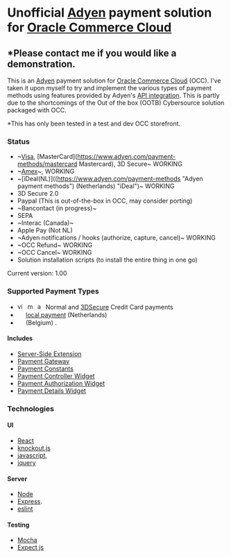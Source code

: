 # Unofficial [Adyen](https://www.adyen.com/ "Adyen ") payment solution for [Oracle Commerce Cloud](https://cloud.oracle.com/en_US/commerce-cloud "Oracle Commerce Cloud")

## *Please contact me if you would like a demonstration. 

This is an [Adyen](https://www.adyen.com/ "Adyen ") payment solution for
[Oracle Commerce Cloud](https://cloud.oracle.com/en_US/commerce-cloud "Oracle Commerce Cloud") (OCC).  I've taken it upon myself to try and implement the various types of payment methods using features provided by Adyen's [API integration](https://docs.adyen.com/developers/checkout/api-integration "API integration").  This is partly due to the shortcomings of the Out of the box (OOTB) Cybersource solution packaged with OCC.

*This has only been tested in a test and dev OCC storefront.  


### Status
- ~[Visa](https://www.adyen.com/payment-methods/visa), [MasterCard](https://www.adyen.com/payment-methods/mastercard Mastercard), 3D Secure~ WORKING
- ~[Amex](https://www.adyen.com/payment-methods/american-express)~, WORKING
- ~[iDeal(NL)]((https://www.adyen.com/payment-methods "Adyen payment methods") (Netherlands) "iDeal")~ WORKING 
- 3D Secure 2.0  
- Paypal (This is out-of-the-box in OCC, may consider porting)
- ~Bancontact (in progress)~
- SEPA 
- ~Interac (Canada)~
- Apple Pay (Not NL)
- ~Adyen notifications / hooks (authorize, capture, cancel)~ WORKING
- ~OCC Refund~ WORKING
- ~OCC Cancel~ WORKING
- Solution installation scripts (to install the entire thing in one go)

Current version: 1.00
### Supported Payment Types
- <a href="https://www.adyen.com/payment-methods/visa"><img src="https://www.adyen.com/dam/jcr:0e5869f3-b96e-4843-9efa-1bcd7a101af4/logo-visa.png" alt="visa" height="15px"></a>&nbsp;&nbsp;<a href="https://www.adyen.com/payment-methods/mastercard"><img src="https://www.adyen.com/dam/jcr:c02ee010-d614-400b-88ee-bc1282ac3a3b/master-card.png" alt="mastercard" height="15px"></a>&nbsp;&nbsp;<a href="https://www.adyen.com/payment-methods/american-express"><img src="https://www.adyen.com/dam/jcr:ac9e37d3-543e-4b96-8b68-1aa06d5d2cd4/logo-amex.png" alt="american express" height="15px"></a> Normal and [3DSecure](https://docs.adyen.com/developers/checkout/api-integration/integrate-3d-secure "3D Secure") Credit Card payments
- <a href="https://www.adyen.com/payment-methods/ideal"><img src="https://www.adyen.com/dam/jcr:ab3f0f1d-5fa6-4ab8-87a8-6cba590aa688/logo-ideal.png" height="15px"></a> [local payment](https://www.adyen.com/payment-methods "Adyen payment methods") (Netherlands)
- <a href="https://www.adyen.com/payment-methods/bancontact"><img src="https://www.adyen.com/dam/jcr:45611eff-c02f-46a8-a09c-1ec40a38befa/bancontact.png" height="15px"></a> (Belgium) .  

#### Includes
- [Server-Side Extension](https://github.com/leedium/occ-adyen/tree/master/sse "Server-side extension")
- [Payment Gateway](https://github.com/leedium/occ-adyen/tree/master/gateway "Payment Gateway")
- [Payment Constants](https://github.com/leedium/occ-adyen/tree/master/widgets/global/constants "Constants")
- [Payment Controller Widget](https://github.com/leedium/occ-adyen/tree/master/widgets/globalController "Global Controller")
- [Payment Authorization Widget](https://github.com/leedium/occ-adyen/tree/master/widgets/authorization "Authorization")
- [Payment Details Widget](https://github.com/leedium/occ-adyen/tree/master/widgets/paymentDetails "Payment Details")

### Technologies
#### UI
- [React](https://reactjs.org/, "react js")
- [knockout.js](https://knockoutjs.com/index.html "knockout.js")
- [javascript](https://developer.mozilla.org/en-US/docs/Web/JavaScript, "javascript"),
- [jquery](https://jquery.com/, "jquery")

#### Server
- [Node](https://nodejs.org/ "Node JS")
- [Express](https://expressjs.com/ "Express js").
- [eslint](https://eslint.org/ "Eslint")

#### Testing
- [Mocha](https://mochajs.org/ "Mocha")
- [Expect js](https://github.com/Automattic/expect.js/ "Expect")


